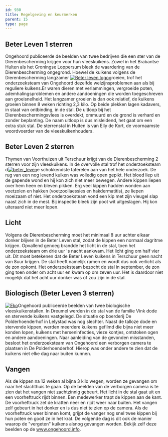 ```yaml
---
id: 930
title: Regelgeving en keurmerken
parent: 15
type: page
---
```

## Beter Leven 1 sterren

Ongehoord publiceerde de beelden van twee bedrijven die een ster van de Dierenbescherming krijgen voor hun vleeskuikens. Zowel in het Brabantse Hulten als het Groningse Loppersum bleek de waardering van de Dierenbescherming ongegrond. Hoewel de kuikens volgens de Dierenbescherming langzamer [![Beter leven logo](http://www.ongehoord.info/wp-content/uploads/2013/09/Beter-leven-logo-300x153.png)](http://www.ongehoord.info/wp-content/uploads/2013/09/Beter-leven-logo.png)groeien, trof het onderzoeksteam van Ongehoord dezelfde welzijnsproblemen aan als bij reguliere kuikens.Er waren dieren met verlammingen, vergroeide poten, ademhalingsproblemen en andere aandoeningen die worden toegeschreven aan groeisnelheid. Het langzamer groeien is dan ook relatief, de kuikens groeien binnen 8 weken richting 2,3 kilo. Op beide plekken lagen kadavers, in staat van ontbinding, in de stal. De uitloop bij het Dierenbeschermingsvlees is overdekt, ommuurd en de grond is verhard en zonder beplanting. De naam uitloop is dus misleidend, het gaat om een extra stuk stal. De sterrenstal in Hulten is van Elly de Kort, de voornaamste woordvoerder van de vleeskuikenhouders.

## Beter Leven 2 sterren

Thymen van Voorthuizen uit Terschuur krijgt van de Dierenbescherming 2 sterren voor zijn vleeskuikens. In de overvolle stal trof het onderzoeksteam d[![beter_leven](http://www.ongehoord.info/wp-content/uploads/2013/09/beter_leven1.jpg)](http://www.ongehoord.info/wp-content/uploads/2013/09/beter_leven1.jpg)e schokkendste taferelen aan van het hele onderzoek. De rug van een nog levend kuiken was volledig open gepikt. Het bloed liep uit de gapende wond en hij kon zich niet meer bewegen. Andere kippen liepen over hem heen en bleven pikken. Erg veel kippen hadden wonden aan voetzolen en hakken (voetzoollaessies en hakdermatitis), ze liepen moeizaam of niet. Het onderzoeksteam vond een kip met zijn vleugel slap naast zich in de mest. Bij inspectie bleek zijn poot wit uitgeslagen. Hij kon uiteraard niet meer lopen.

## Licht

Volgens de Dierenbescherming moet het minimaal 8 uur achter elkaar donker blijven in de Beter Leven stal, zodat de kippen een normaal dagritme krijgen. Opvallend genoeg brandde het licht in de stal, toen het onderzoeksteam om drie uur 's nacht aankwam. Het licht ging om half vier uit. Dit moet betekenen dat de Beter Leven kuikens in Terschuur geen nacht van 8uur krijgen. De stal heeft namelijk ramen en wordt dus ook verlicht als de zon opkomt. Het onderzoeksteam bezocht de stal in september, de zon ging toen onder om acht uur en kwam op om zeven uur. Het is daardoor niet mogelijk dat het acht uur donker was of zou zijn in de stal.

## Biologisch (Beter Leven 3 sterren)

[![Eko](http://www.ongehoord.info/wp-content/uploads/2013/09/Eko.jpg)](http://www.ongehoord.info/wp-content/uploads/2013/09/Eko.jpg)Ongehoord publiceerde beelden van twee biologische vleeskuikenstallen. In Dreumel werden in de stal van de familie Vink dode en stervende kuikens vastgelegd. De situatie op boerderij De Polderhoenderhof in Lelystad was nog slechter. Naast de talloze dode en stervende kippen, werden meerdere kuikens gefilmd die bijna niet meer konden lopen, kuikens met herseninfecties, vieze kontjes, ontstoken ogen en andere aandoeningen. Naar aanleiding van de gevonden misstanden, besloot het onderzoeksteam van Ongehoord een verborgen camera te plaatsen in De Polderhoenderhof. Hierop was onder andere te zien dat de kuikens niet elke dag naar buiten kunnen.

## Vangen

Als de kippen na 12 weken al bijna 3 kilo wegen, worden ze gevangen om naar het slachthuis te gaan. Op de beelden van de verborgen camera is te zien dat het vangen niet zachtzinnig gebeurt. Het licht in de stal gaat uit en een voorheftruck rijdt binnen. Een medewerker trapt de kippen aan de kant. De voorheftruck zet de kratten neer en rijdt weer naar buiten. Het vangen zelf gebeurt in het donker en is dus niet te zien op de camera. Als de voorheftruck weer binnen komt, grijpt de vanger nog snel twee kippen bij hun poten en gooit ze in het krat. De volgende dag is dit ook de manier waarop de "vergeten" kuikens alsnog gevangen worden. Bekijk zelf deze beelden op de www.ongehoord.info.
